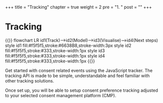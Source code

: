 +++
title = "Tracking"
chapter = true
weight = 2
pre = "1. "
post = ""
+++

<!-- ### Chapter 4 -->

# Tracking

{{<mermaid>}}
flowchart LR
id1(Track)-->id2(Model)-->id3(Visualise)-->id4(Next steps)
style id1 fill:#f5f5f5,stroke:#6638B8,stroke-width:3px
style id2 fill:#f5f5f5,stroke:#333,stroke-width:1px
style id3 fill:#f5f5f5,stroke:#333,stroke-width:1px
style id4 fill:#f5f5f5,stroke:#333,stroke-width:1px
{{</mermaid >}}

Get started with consent related events using the JavaScript tracker. The tracking API is made to be simple, understandable and feel familiar with other tracking solutions.

Once set up, you will be able to setup consent preference tracking adjusted to your selected consent management platform (CMP).
